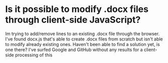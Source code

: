 
# Is it possible to modify .docx files through client-side JavaScript?

Im trying to add/remove lines to an existing .docx file through the browser. I've found docx.js that's able to create .docx files from scratch but isn't able to modify already existing ones. Haven't been able to find a solution yet, is one there?
I've surfed Google and GitHub without any results for a client-side processing of this

        